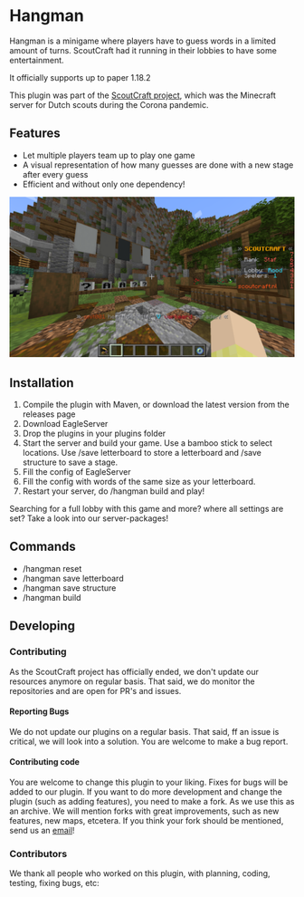 # Hangman
Hangman is a minigame where players have to guess words in a limited amount of turns. ScoutCraft had it running in their lobbies to have some entertainment.

It officially supports up to paper 1.18.2

This plugin was part of the [ScoutCraft project](https://github.com/ScoutCraft-Scouting-Nederland), which was the Minecraft server for Dutch scouts during the Corona pandemic.

## Features
* Let multiple players team up to play one game
* A visual representation of how many guesses are done with a new stage after every guess
* Efficient and without only one dependency!

![Screenshot of game](https://raw.githubusercontent.com/ScoutCraft-Scouting-Nederland/.github/master/images/hangman.png)

## Installation
1. Compile the plugin with Maven, or download the latest version from the releases page
2. Download EagleServer
3. Drop the plugins in your plugins folder
4. Start the server and build your game. Use a bamboo stick to select locations. Use /save letterboard to store a letterboard and /save structure to save a stage.
5. Fill the config of EagleServer
6. Fill the config with words of the same size as your letterboard.
7. Restart your server, do /hangman build and play!

Searching for a full lobby with this game and more? where all settings are set? Take a look into our server-packages!

## Commands
* /hangman reset
* /hangman save letterboard
* /hangman save structure
* /hangman build

## Developing
### Contributing
As the ScoutCraft project has officially ended, we don't update our resources anymore on regular basis. That said, we do monitor the repositories and are open for PR's and issues.

#### Reporting Bugs
We do not update our plugins on a regular basis. That said, ff an issue is critical, we will look into a solution. You are welcome to make a bug report.

#### Contributing code
You are welcome to change this plugin to your liking. Fixes for bugs will be added to our plugin. If you want to do more development and change the plugin (such as adding features), you need to make a fork. As we use this as an archive. We will mention forks with great improvements, such as new features, new maps, etcetera. If you think your fork should be mentioned, send us an [email](https://github.com/ScoutCraft-Scouting-Nederland#contact)!

### Contributors
We thank all people who worked on this plugin, with planning, coding, testing, fixing bugs, etc:
